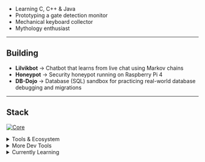 
- Learning C, C++ & Java  
- Prototyping a gate detection monitor  
- Mechanical keyboard collector  
- Mythology enthusiast  

---

## Building

- **Lilvikbot** → Chatbot that learns from live chat using Markov chains
- **Honeypot** → Security honeypot running on Raspberry Pi 4
- **DB-Dojo** → Database (SQL) sandbox for practicing real-world database debugging and migrations

---

## Stack

[![Core](https://skillicons.dev/icons?i=py,ts,c,git,linux,postgresql&perline=6)](https://skillicons.dev)

<details>
<summary>Tools & Ecosystem</summary>

[![Tools](https://skillicons.dev/icons?i=apple,docker,express,flask,npm,react,vite,windows&perline=6)](https://skillicons.dev)

</details>

<details>
<summary>More Dev Tools</summary>

[![IDEs](https://skillicons.dev/icons?i=blender,neovim,obsidian,postman,raspberrypi,unreal,vscode&perline=6)](https://skillicons.dev)

</details>

<details>
<summary>Currently Learning</summary>

[![Learning](https://skillicons.dev/icons?i=cpp,java&perline=6)](https://skillicons.dev)

</details>

